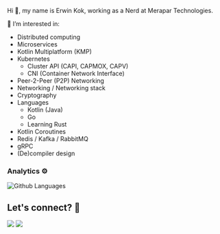 Hi 👋, my name is Erwin Kok, working as a Nerd at Merapar Technologies.

👀 I’m interested in:
- Distributed computing
- Microservices
- Kotlin Multiplatform (KMP)
- Kubernetes  
  - Cluster API (CAPI, CAPMOX, CAPV)
  - CNI (Container Network Interface)
- Peer-2-Peer (P2P) Networking
- Networking / Networking stack
- Cryptography
- Languages
  - Kotlin (Java)
  - Go
  - Learning Rust
- Kotlin Coroutines
- Redis / Kafka / RabbitMQ
- gRPC
- (De)compiler design
  

### Analytics ⚙️

![Github Languages](https://github-readme-stats.vercel.app/api/top-langs/?username=erwin-kok&layout=compact&count_private=true)

## Let's connect? 🤝

<p align="left">
<a href="https://www.linkedin.com/in/erwin-kok-5791502/"><img src="https://img.shields.io/badge/-LinkedIn-0077B5?style=flat&logo=Linkedin&logoColor=white"/></a>
<a href="mailto:erwin.kok@protonmail.com"><img src="https://img.shields.io/badge/-email-8B89CC?style=flat&logo=protonmail&logoColor=white"/></a>

